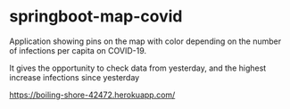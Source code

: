 # springboot-map-covid

Application showing pins on the map with color depending on the number of infections per capita on COVID-19.

It gives the opportunity to check data from yesterday, and the highest increase infections since yesterday

https://boiling-shore-42472.herokuapp.com/
